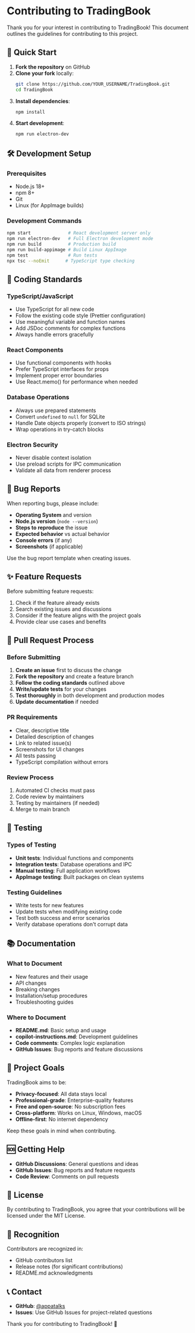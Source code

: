 # Contributing to TradingBook

Thank you for your interest in contributing to TradingBook! This document outlines the guidelines for contributing to this project.

## 🚀 Quick Start

1. **Fork the repository** on GitHub
2. **Clone your fork** locally:
   ```bash
   git clone https://github.com/YOUR_USERNAME/TradingBook.git
   cd TradingBook
   ```
3. **Install dependencies**:
   ```bash
   npm install
   ```
4. **Start development**:
   ```bash
   npm run electron-dev
   ```

## 🛠️ Development Setup

### Prerequisites
- Node.js 18+ 
- npm 8+
- Git
- Linux (for AppImage builds)

### Development Commands
```bash
npm start              # React development server only
npm run electron-dev   # Full Electron development mode
npm run build          # Production build
npm run build-appimage # Build Linux AppImage
npm test               # Run tests
npx tsc --noEmit      # TypeScript type checking
```

## 📝 Coding Standards

### TypeScript/JavaScript
- Use TypeScript for all new code
- Follow the existing code style (Prettier configuration)
- Use meaningful variable and function names
- Add JSDoc comments for complex functions
- Always handle errors gracefully

### React Components
- Use functional components with hooks
- Prefer TypeScript interfaces for props
- Implement proper error boundaries
- Use React.memo() for performance when needed

### Database Operations
- Always use prepared statements
- Convert `undefined` to `null` for SQLite
- Handle Date objects properly (convert to ISO strings)
- Wrap operations in try-catch blocks

### Electron Security
- Never disable context isolation
- Use preload scripts for IPC communication
- Validate all data from renderer process

## 🐛 Bug Reports

When reporting bugs, please include:
- **Operating System** and version
- **Node.js version** (`node --version`)
- **Steps to reproduce** the issue
- **Expected behavior** vs actual behavior
- **Console errors** (if any)
- **Screenshots** (if applicable)

Use the bug report template when creating issues.

## ✨ Feature Requests

Before submitting feature requests:
1. Check if the feature already exists
2. Search existing issues and discussions
3. Consider if the feature aligns with the project goals
4. Provide clear use cases and benefits

## 🔄 Pull Request Process

### Before Submitting
1. **Create an issue** first to discuss the change
2. **Fork the repository** and create a feature branch
3. **Follow the coding standards** outlined above
4. **Write/update tests** for your changes
5. **Test thoroughly** in both development and production modes
6. **Update documentation** if needed

### PR Requirements
- Clear, descriptive title
- Detailed description of changes
- Link to related issue(s)
- Screenshots for UI changes
- All tests passing
- TypeScript compilation without errors

### Review Process
1. Automated CI checks must pass
2. Code review by maintainers
3. Testing by maintainers (if needed)
4. Merge to main branch

## 🧪 Testing

### Types of Testing
- **Unit tests**: Individual functions and components
- **Integration tests**: Database operations and IPC
- **Manual testing**: Full application workflows
- **AppImage testing**: Built packages on clean systems

### Testing Guidelines
- Write tests for new features
- Update tests when modifying existing code
- Test both success and error scenarios
- Verify database operations don't corrupt data

## 📚 Documentation

### What to Document
- New features and their usage
- API changes
- Breaking changes
- Installation/setup procedures
- Troubleshooting guides

### Where to Document
- **README.md**: Basic setup and usage
- **copilot-instructions.md**: Development guidelines
- **Code comments**: Complex logic explanation
- **GitHub Issues**: Bug reports and feature discussions

## 🎯 Project Goals

TradingBook aims to be:
- **Privacy-focused**: All data stays local
- **Professional-grade**: Enterprise-quality features
- **Free and open-source**: No subscription fees
- **Cross-platform**: Works on Linux, Windows, macOS
- **Offline-first**: No internet dependency

Keep these goals in mind when contributing.

## 🆘 Getting Help

- **GitHub Discussions**: General questions and ideas
- **GitHub Issues**: Bug reports and feature requests
- **Code Review**: Comments on pull requests

## 📄 License

By contributing to TradingBook, you agree that your contributions will be licensed under the MIT License.

## 🙏 Recognition

Contributors are recognized in:
- GitHub contributors list
- Release notes (for significant contributions)
- README.md acknowledgments

## 📞 Contact

- **GitHub**: [@appatalks](https://github.com/appatalks)
- **Issues**: Use GitHub Issues for project-related questions

Thank you for contributing to TradingBook! 🚀
